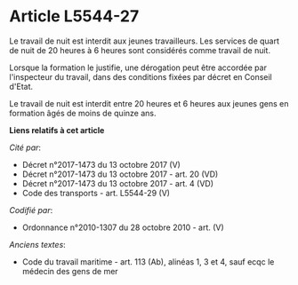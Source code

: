 # Article L5544-27

Le travail de nuit est interdit aux jeunes travailleurs. Les services de quart de nuit de 20 heures à 6 heures sont
considérés comme travail de nuit.

Lorsque la formation le justifie, une dérogation peut être accordée par l'inspecteur du travail, dans des conditions fixées
par décret en Conseil d'Etat.

Le travail de nuit est interdit entre 20 heures et 6 heures aux jeunes gens en formation âgés de moins de quinze ans.

**Liens relatifs à cet article**

_Cité par_:

  - Décret n°2017-1473 du 13 octobre 2017 (V)
  - Décret n°2017-1473 du 13 octobre 2017 - art. 20 (VD)
  - Décret n°2017-1473 du 13 octobre 2017 - art. 4 (VD)
  - Code des transports - art. L5544-29 (V)

_Codifié par_:

  - Ordonnance n°2010-1307 du 28 octobre 2010 - art. (V)

_Anciens textes_:

  - Code du travail maritime - art. 113 (Ab), alinéas 1, 3 et 4, sauf ecqc le médecin des gens de mer
